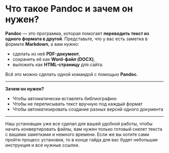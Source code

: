 # Что такое Pandoc и зачем он нужен?

**Pandoc** — это программа, которая помогает **переводить текст из одного формата в другой**. Представьте, что у вас есть заметка в формате **Markdown**, а вам нужно:

* сделать из неё **PDF-документ**,
* сохранить её как **Word-файл (DOCX)**,
* выложить как **HTML-страницу** для сайта.

Всё это можно сделать одной командой с помощью **Pandoc**.

---

**Зачем он нужен?**

* Чтобы автоматически вставлять библиографию
* Чтобы не переписывать текст вручную под каждый формат
* Чтобы автоматизировать создание разных версий одного документа

---

Наш установщик уже все сделал для вашей удобной работы, чтобы начать конвертировать файлы, вам нужен только готовый скелет текста с вашими заметками и немного времени. Если же вы хотите сами пройти процесс установки, то в конце гайда для вас будет небольшая инструкция и все нужные ссылки.